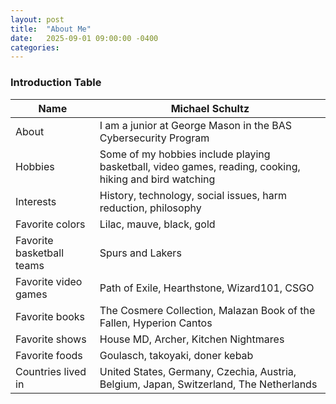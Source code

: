 ```yaml
---
layout: post
title:  "About Me"
date:   2025-09-01 09:00:00 -0400
categories: 
---
```

### Introduction Table

|Name|Michael Schultz|
|---|---|
|About|I am a junior at George Mason in the BAS Cybersecurity Program|
|Hobbies|Some of my hobbies include playing basketball, video games, reading, cooking, hiking and bird watching|
|Interests|History, technology, social issues, harm reduction, philosophy|
|Favorite colors|Lilac, mauve, black, gold|
|Favorite basketball teams|Spurs and Lakers|
|Favorite video games|Path of Exile, Hearthstone, Wizard101, CSGO|
|Favorite books|The Cosmere Collection, Malazan Book of the Fallen, Hyperion Cantos|
|Favorite shows|House MD, Archer, Kitchen Nightmares|
|Favorite foods|Goulasch, takoyaki, doner kebab|
|Countries lived in|United States, Germany, Czechia, Austria, Belgium, Japan, Switzerland, The Netherlands|
